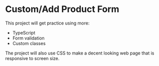 # Custom/Add Product Form

This project will get practice using more:
- TypeScript 
- Form validation
- Custom classes

The project will also use CSS to make a decent looking web page
that is responsive to screen size.